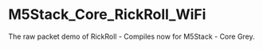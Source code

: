 # M5Stack_Core_RickRoll_WiFi
The raw packet demo of RickRoll - Compiles now for M5Stack - Core Grey.
